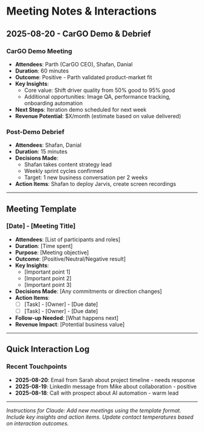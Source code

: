 # Meeting Notes & Interactions

## 2025-08-20 - CarGO Demo & Debrief

### CarGO Demo Meeting
- **Attendees**: Parth (CarGO CEO), Shafan, Danial
- **Duration**: 60 minutes
- **Outcome**: Positive - Parth validated product-market fit
- **Key Insights**: 
  - Core value: Shift driver quality from 50% good to 95% good
  - Additional opportunities: Image QA, performance tracking, onboarding automation
- **Next Steps**: Iteration demo scheduled for next week
- **Revenue Potential**: $X/month (estimate based on value delivered)

### Post-Demo Debrief
- **Attendees**: Shafan, Danial
- **Duration**: 15 minutes
- **Decisions Made**:
  - Shafan takes content strategy lead
  - Weekly sprint cycles confirmed
  - Target: 1 new business conversation per 2 weeks
- **Action Items**: Shafan to deploy Jarvis, create screen recordings

---

## Meeting Template

### [Date] - [Meeting Title]
- **Attendees**: [List of participants and roles]
- **Duration**: [Time spent]
- **Purpose**: [Meeting objective]
- **Outcome**: [Positive/Neutral/Negative result]
- **Key Insights**: 
  - [Important point 1]
  - [Important point 2]
  - [Important point 3]
- **Decisions Made**: [Any commitments or direction changes]
- **Action Items**: 
  - [ ] [Task] - [Owner] - [Due date]
  - [ ] [Task] - [Owner] - [Due date]
- **Follow-up Needed**: [What happens next]
- **Revenue Impact**: [Potential business value]

---

## Quick Interaction Log

### Recent Touchpoints
- **2025-08-20**: Email from Sarah about project timeline - needs response
- **2025-08-19**: LinkedIn message from Mike about collaboration - positive
- **2025-08-18**: Call with prospect about AI automation - warm lead

---

*Instructions for Claude: Add new meetings using the template format. Include key insights and action items. Update contact temperatures based on interaction outcomes.*